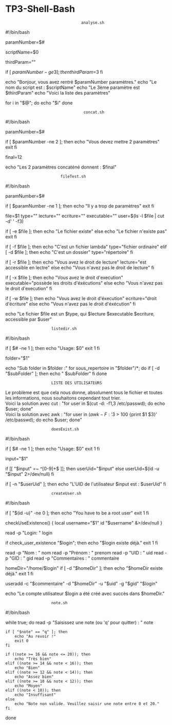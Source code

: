 # TP3-Shell-Bash

                                     analyse.sh                                                
#!/bin/bash

paramNumber=$#

scriptName=$0

thirdParam=""

if [ $paramNumber -ge 3 ]; then
    thirdParam=$3
fi

echo "Bonjour, vous avez rentré $paramNumber paramètres."
echo "Le nom du script est : $scriptName"
echo "Le 3ème paramètre est $thirdParam"
echo "Voici la liste des paramètres"

for i in "$@"; do
    echo "$i"
done


                                      concat.sh   

#!/bin/bash

paramNumber=$#

if [ $paramNumber -ne 2 ]; then
    echo "Vous devez mettre 2 paramètres"
    exit
fi

final=$1$2

echo "Les 2 paramètres concaténé donnent : $final"




							fileTest.sh
                            
#!/bin/bash
     
paramNumber=$#

if [ $paramNumber -ne 1 ]; then
    echo "Il y a trop de paramètres"
    exit
fi

file=$1
type=""
lecture=""
ecriture=""
executable=""
user=$(ls -l $file | cut -d' ' -f3)

if [ -e $file ]; then
    echo "Le fichier existe"
else
    echo "Le fichier n'existe pas"
    exit
fi

if [ -f $file ]; then
    echo "C'est un fichier lambda"
    type="fichier ordinaire"
elif [ -d $file ]; then
    echo "C'est un dossier"
    type="répertoire"
fi


if [ -r $file ]; then
    echo "Vous avez le droit de lecture"
    lecture="est accessible en lectre"
else
    echo "Vous n'avez pas le droit de lecture"
fi

if [ -x $file ]; then
    echo "Vous avez le droit d'execution"
    executable="possède les droits d'éxécutions"
else
    echo "Vous n'avez pas le droit d'execution"
fi

if [ -w $file ]; then
    echo "Vous avez le droit d'éxecution"
    ecriture="droit d'écriture"
else
    echo "Vous n'avez pas le droit d'éxécution"
fi

echo "Le fichier $file est un $type, qui $lecture $executable $ecriture, accessible par $user"



						listedir.sh

#!/bin/bash

if [ $# -ne 1 ]; then
    echo "Usage: $0"
    exit 1
fi

folder="$1"

echo "Sub folder in $folder :"
for sous_repertoire in "$folder"/*; do
    if [ -d "$subFolder" ]; then
        echo "    $subFolder"
    fi
done


						LISTE DES UTILISATEURS

Le problème est que cela nous donne, absolument tous le fichier et toutes les informations, nous souhaitons cependant tout trier. </br>
Voici la solution avec cut : "for user in $(cut  -d: -f1,3 /etc/passwd); do echo $user; done" </br>
Voici la solution avec awk : "for user in $(awk -F: '$3 > 100 {print $1 $3}' /etc/passwd); do echo $user; done"


						doesExist.sh
#!/bin/bash

if [ $# -ne 1 ]; then
    echo "Usage: $0"
    exit 1
fi

input="$1"

if [[ "$input" =~ ^[0-9]+$ ]]; then
    userUid="$input"
else
    userUid=$(id -u "$input" 2>/dev/null)
fi

if [ -n "$userUid" ]; then
    echo "L'UID de l'utilisateur $input est : $userUid"
fi

						createUser.sh


#!/bin/bash

if [ "$(id -u)" -ne 0 ]; then
    echo "You have to be a root user"
    exit 1
fi

checkUseExistence() {
    local username="$1"
    id "$username" &>/dev/null
}

read -p "Login: " login

if check_user_existence "$login"; then
    echo "$login existe déjà."
    exit 1
fi

read -p "Nom : " nom
read -p "Prénom : " prenom
read -p "UID : " uid
read -p "GID : " gid
read -p "Commentaires : " commentaire

homeDir="/home/$login"
if [ -d "$homeDir" ]; then
    echo "$homeDir existe déjà."
    exit 1
fi

useradd -c "$commentaire" -d "$homeDir" -u "$uid" -g "$gid" "$login"

echo "Le compte utilisateur $login a été créé avec succès dans $homeDir."


						note.sh

#!/bin/bash

while true; do
    read -p "Saisissez une note (ou 'q' pour quitter) : " note

    if [ "$note" == "q" ]; then
        echo "Au revoir !"
        exit 0
    fi

    if ((note >= 16 && note <= 20)); then
        echo "Très bien"
    elif ((note >= 14 && note < 16)); then
        echo "Bien"
    elif ((note >= 12 && note < 14)); then
        echo "Assez bien"
    elif ((note >= 10 && note < 12)); then
        echo "Moyen"
    elif ((note < 10)); then
        echo "Insuffisant"
    else
        echo "Note non valide. Veuillez saisir une note entre 0 et 20."
    fi
done


						

